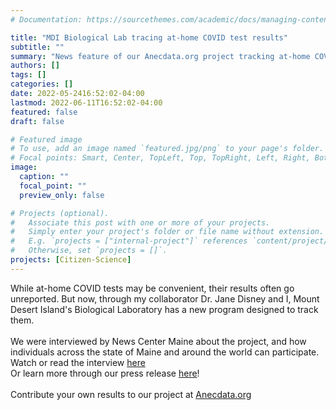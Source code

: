 ```yaml
---
# Documentation: https://sourcethemes.com/academic/docs/managing-content/

title: "MDI Biological Lab tracing at-home COVID test results"
subtitle: ""
summary: "News feature of our Anecdata.org project tracking at-home COVID tests"
authors: []
tags: []
categories: []
date: 2022-05-2416:52:02-04:00
lastmod: 2022-06-11T16:52:02-04:00
featured: false
draft: false

# Featured image
# To use, add an image named `featured.jpg/png` to your page's folder.
# Focal points: Smart, Center, TopLeft, Top, TopRight, Left, Right, BottomLeft, Bottom, BottomRight.
image:
  caption: ""
  focal_point: ""
  preview_only: false

# Projects (optional).
#   Associate this post with one or more of your projects.
#   Simply enter your project's folder or file name without extension.
#   E.g. `projects = ["internal-project"]` references `content/project/deep-learning/index.md`.
#   Otherwise, set `projects = []`.
projects: [Citizen-Science]
---
```

 While at-home COVID tests may be convenient, their results often go unreported. But now, through my collaborator Dr. Jane Disney and I, Mount Desert Island's Biological Laboratory has a new program designed to track them.<br><br>
 We were interviewed by News Center Maine about the project, and how individuals across the state of Maine and around the world can participate. Watch or read the interview [here](https://www.newscentermaine.com/article/news/health/mdi-biological-lab-tracing-at-home-covid-test-results-health-community/97-c8b9f570-2068-46fe-80c7-10f0db6642e0)<br>
 Or learn more through our press release [here](https://mdibl.org/press-release/mount-desert-island-biological-laboratory-unveils-new-tracing-app-as-covid-19-cases-rise-in-maine-and-across-new-england/)! 
 <br><br> Contribute your own results to our project at [Anecdata.org](https://www.anecdata.org/projects/view/covid-19-home-testing) 
 